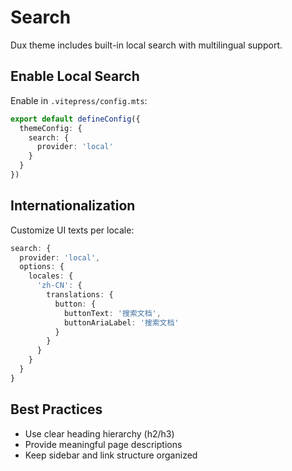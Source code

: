 # Search

Dux theme includes built-in local search with multilingual support.

## Enable Local Search

Enable in `.vitepress/config.mts`:

```ts
export default defineConfig({
  themeConfig: {
    search: {
      provider: 'local'
    }
  }
})
```

## Internationalization

Customize UI texts per locale:

```ts
search: {
  provider: 'local',
  options: {
    locales: {
      'zh-CN': {
        translations: {
          button: {
            buttonText: '搜索文档',
            buttonAriaLabel: '搜索文档'
          }
        }
      }
    }
  }
}
```

## Best Practices

- Use clear heading hierarchy (h2/h3)
- Provide meaningful page descriptions
- Keep sidebar and link structure organized
